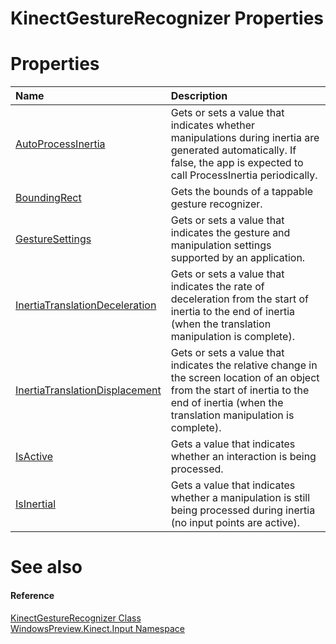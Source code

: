 KinectGestureRecognizer Properties  
==================================  

<span id="publicpropertiesSection"></span>

Properties  
==========  

<table>
<colgroup>
<col width="30%" />
<col width="60%" />
</colgroup>
<thead>
<tr class="header">
<th align="left">Name</th>
<th align="left">Description</th>
</tr>
</thead>
<tbody>
<tr class="odd">
<td align="left"><a href="Properties/AutoProcessInertia_Property.md">AutoProcessInertia</a></td>
<td align="left">Gets or sets a value that indicates whether manipulations during inertia are generated automatically. If false, the app is expected to call ProcessInertia periodically.</td>
</tr>
<tr class="even">
<td align="left"><a href="Properties/BoundingRect_Property.md">BoundingRect</a></td>
<td align="left">Gets the bounds of a tappable gesture recognizer.</td>
</tr>
<tr class="odd">
<td align="left"><a href="Properties/GestureSettings_Property.md">GestureSettings</a></td>
<td align="left">Gets or sets a value that indicates the gesture and manipulation settings supported by an application.</td>
</tr>
<tr class="even">
<td align="left"><a href="Properties/InertiaTranslationDecelera.md">InertiaTranslationDeceleration</a></td>
<td align="left">Gets or sets a value that indicates the rate of deceleration from the start of inertia to the end of inertia (when the translation manipulation is complete).</td>
</tr>
<tr class="odd">
<td align="left"><a href="Properties/InertiaTranslationDisplace.md">InertiaTranslationDisplacement</a></td>
<td align="left">Gets or sets a value that indicates the relative change in the screen location of an object from the start of inertia to the end of inertia (when the translation manipulation is complete).</td>
</tr>
<tr class="even">
<td align="left"><a href="Properties/IsActive_Property.md">IsActive</a></td>
<td align="left">Gets a value that indicates whether an interaction is being processed.</td>
</tr>
<tr class="odd">
<td align="left"><a href="Properties/IsInertial_Property.md">IsInertial</a></td>
<td align="left">Gets a value that indicates whether a manipulation is still being processed during inertia (no input points are active).</td>
</tr>
</tbody>
</table>

<span id="ID4EI"></span>

See also  
========  

<span id="ID4EK"></span>
#### Reference  

[KinectGestureRecognizer Class](../KinectGestureRecognizer.md)  
 [WindowsPreview.Kinect.Input Namespace](../../Kinect.Input.md)  



<!--Please do not edit the data in the comment block below.-->
<!--
TOCTitle : KinectGestureRecognizer Properties
RLTitle : KinectGestureRecognizer Properties
KeywordK : KinectGestureRecognizer class, properties
KeywordA : Properties.T:WindowsPreview.Kinect.Input.KinectGestureRecognizer
AssetID : Properties.T:WindowsPreview.Kinect.Input.KinectGestureRecognizer
Locale : en-us
CommunityContent : 1
TargetOS : Windows
TopicType : kbSyntax
DocSet : K4Wv2
ProjType : K4Wv2Proj
Technology : Kinect for Windows
Product : Kinect for Windows SDK v2
productversion : 20
-->
